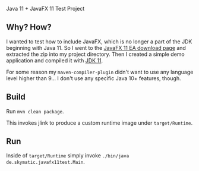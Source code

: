 Java 11 + JavaFX 11 Test Project

## Why? How?

I wanted to test how to include JavaFX, which is no longer a part of the JDK beginning with Java 11.
So I went to the [JavaFX 11 EA download page](http://jdk.java.net/openjfx/) and extracted the zip into my project directory.
Then I created a simple demo application and compiled it with [JDK 11](http://jdk.java.net/11/).

For some reason my `maven-compiler-plugin` didn't want to use any language level higher than 9... I don't use any specific Java 10+ features, though.

## Build

Run `mvn clean package`.

This invokes jlink to produce a custom runtime image under `target/Runtime`.

## Run

Inside of `target/Runtime` simply invoke `./bin/java de.skymatic.javafx11test.Main`.